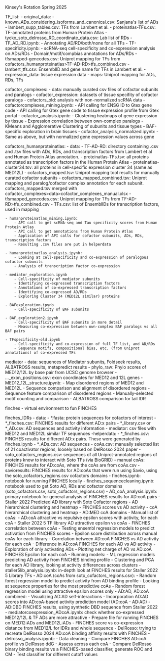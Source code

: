 Kinsey's Rotation Spring 2025


TF_list:
    - original_data:
        - known_ADs_considering_isoforms_and_canonical.csv: Sanjana's list of ADs 
        - lambert_supp_tables.csv: TFs from Lambert et al.
        - proteinatlas-TFs.csv: TF-annotated proteins from Human Protein Atlas
        - tycko_soto_delrosso_RD_coordinate_data.csv: Lab list of RDs
    - TF_AD_RD.ipynb:
        - Annotating AD/RD/both/none for all TFs
    -   TF-specificity.ipynb:
        - scRNA-seq cell-specificity and co-expression analysis on ADs/RDs
        - Domain/motif/compbias annotations for ADs/RDs
    - tfsmapped-gencodes.csv: Uniprot mapping for TFs from cofactors_humanproteinatlas>TF-AD-RD>tfs_combined.csv
    - lambert_tfs.csv: EnsemblID and gene name for TFs in Lambert et al.
    - expression_data: tissue expression data 
    - maps: Uniprot mapping for ADs, RDs, TFs

cofactor_complexes: 
    - data: manually curated csv files of cofactor subunits and paralogs
    - cofactor_expression: datasets of tissue specifity of cofactor paralogs
    - cofactors_old: analysis with non-normalized scRNA data
    - cofactorcomplexes_mining.ipynb: 
        - API calling for ENSG ID to Gtex gene code
        - API calling for Gtex gene code to tissue expression profile from Gtex portal
    - cofactor_analysis.ipynb: 
        - Clustering heatmaps of gene expression by tissue
        - Expression correlation between own-complex paralogs
        - KMeans and Agglomerative Clustering of subunits and tissue types
        - BAF-specific exploration in brain tissues
    - cofactor_analysis_normalized.ipynb:
        - Same as above, but with normalized gene expression values across gene

cofactors_humanproteinatlas:
    - data:
        - TF-AD-RD: directory containing .csv and .tsv files with ADs, RDs, and transcription factors from Lambert et al and Human Protein Atlas annotation.
        - proteinatlas-TFs.tsv: all proteins annotated as transcription factors in the Human Protein Atlas
        - proteinatlas-cluster34.tsv: all proteins in cell-specific expression cluster 34 (same as MED12L)
        - cofactors_mapped.tsv: Uniprot mapping tool results for manually curated cofactor subunits
        - cofactors_mapped_combined.tsv: Uniprot mapping and paralog/cofactor complex annotation for each subunit. cofactors_mapped.tsv merged with cofactor_complexes>data>cofactor_complexes_manual.xlsx
        - tfsmapped_gencodes.csv: Uniprot mapping for TFs from TF-AD-RD>tfs_combined.csv
        - TFs.csv: list of EnsemblIDs for transcription factors, used in mapping

    - humanproteinatlas_mining.ipynb: 
        - API call to get scRNA-seq and Tau specificity scores from Human Protein Atlas
        - API call to get annotations from Human Protein Atlas
        - Application of API calls for cofactor subunits, ADs, RDs, transcription factors
        - Resulting .csv files are put in helperdata

    - humanproteinatlas_analysis.ipynb:
        - Looking at cell-specificity and co-expression of paralogous cofactor subunits
        - Analysis of transcription factor co-expression

    - mediator_exploration.ipynb
        - Cell-specificity of mediator subunits
        - Identifying co-expressed transcription factors
        - Annotations of co-expressed transcription factors
        - Identifying co-expressed AD/RDs
        - Exploring Cluster 34 (MED12L similar) proteins

    - BAFexploration.ipynb
        - Cell-specificity of BAF subunits

    - BAF_exploration2.ipynb
        - Cell-specificity of BAF subunits in more detail
        - Measuring co-expression between own-complex BAF paralogs vs all BAF pairs 

    - TFspecificity-old.ipynb
        - Cell-specificity and co-expression of full TF list, and AD/RDs
        - Sequence motifs, compositional bias, etc. (from Uniprot annotations) of co-expressed TFs 

mediator
    - data: sequences of Mediator subunits, Foldseek results, ALBATROSS results, metapredict results
    - phylo_raw: Phylo scores of MED12/12L by base pair from UCSC genome browser 
    - ..._exon_positions.csv: exon coordinates for MED12 and 12L genes
    - MED12_12L_structure.ipynb:
        - Map disordered regions of MED12 and MED12L
        - Sequence comparison and alignment of disordered regions
        - Sequence feature comparison of disordered regions
        - Manually-selected motif counting and comparison 
        - ALBATROSS comparison for tail IDR

finches
    - virtual environment to fun FINCHES

finches_IDRs
    - data: 
        - *.fasta: protein sequences for cofactors of interest
        - *_finches.csv: FINCHES results for different AD:x pairs
        - *_library.csv or *_AD.csv: AD sequences and activity information
        - mediator: csv files with MED12 and MED12L similar TF sequences
    -helperdata:
        - *_finches.csv: FINCHES results for different AD:x pairs. These were generated by finches.ipynb
        - *_ADs.csv: AD sequences
        - coAs.csv: manually selected list of 21 coactivator regions, loosely based on DelRosso 2024 paper
        - soto_cofactors_regions.csv: sequences of all Uniprot-annotated regions of proteins know to interact with Soto TFs (via BioGRID)
        - manual coAs: FINCHES results for AD:coAs, where the coAs are from coAs.csv
        - savioresults: FINCHES results for AD:coAs that were run using Savio, using the soto_cofactors_regions.csv cofactors domains
    - finches.ipynb: notebook for running FINCHES locally 
    - finches_sequencecleaning.ipynb: notebook used to get Soto AD, RDs and cofactor domains (soto_cofactors.csv, soto_cofactors_regions.csv)
    - AD_coA_analysis.ipynb: primary notebook for general analysis of FINCHES results for AD:coA pairs
        - Staller 2022 Predicted AD library with Soto Cofactor regions
            - AD hierarchical clustering and heatmap
            - FINCHES scores vs AD activity
            - coA hierarchical clustering and heatmap
            - AD:MED coA domains
        - Manual list of coAs:
            - AD:coA attractive vs repulsive epsilon scores with activity, for each coA 
            - Staller 2022 5 TF library AD attractive epsilon vs coAs 
            - FINCHES correlation between coAs
            - Testing ensembl regression models to predict activation from FINCHES scores
            - Epsilon score distribution across manual coAs for each library
            - Correlation between AD:coA FINCHES vs AD activity for each coA
            - Difference in AD:coA FINCHES for each AD vs AD activity
            - Exploration of only activating ADs
            - Plotting net charge of AD vs AD:coA FINCHES Epsilon for each coA
        - Running models:
            - ML regression models predicting AD activity from FINCHES binding profile
            - Clustering and PCA for each AD library, looking at activity differences across clusters
    - staller5lib_analysis.ipynb: in-depth look at FINCHES results for Staller 2022 5 Library TFs
        - AD:coA (coAs from soto_cofactors_regions.csv):
            - Random forest regression model to predict activity from AD binding profile
            - Looking at sequence properties for the most predictive coAs
            - Random forest regression model using attractive epsilon scores only
        - AD:AD, AD:coA combined:
            - Visualizing AD:AD self-interactions
            - Incorporation AD:AD scores into AD:coA-based activity prediction model (AD:coA - AD:AD)
        - AD:DBD FINCHES results, using synthetic DBD sequence from Staller 2022
    - mediatorcoexpression_ADcoA.ipynb: check whether co-expressed MED12/12L & TF ADs are more attractive
        - Prepare file for running FINCHES on MED12:ADs and MED12L:ADs
        - FINCHES score vs co-expression distance from MED12/L for IDRs and whole sequence
    - DelRosso: trying to recreate DelRosso 2024 AD:coA binding affinity results with FINCHES
        - delrosso_analysis.ipynb: 
            - Data cleaning
            - Compare FINCHES AD:coA profile vs DelRosso ddG 
            - Assess across each coA
            - Compare DelRosso binary binding results vs a FINCHES-based classifier, generate ROC and CM
            - Test classifier for different cutoff values